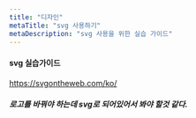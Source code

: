 ```yaml
---
title: "디자인"
metaTitle: "svg 사용하기"
metaDescription: "svg 사용을 위한 실습 가이드"
---
```

#### svg 실습가이드
https://svgontheweb.com/ko/
##### 로고를 바꿔야 하는데 svg로 되어있어서 봐야 할것 같다.

